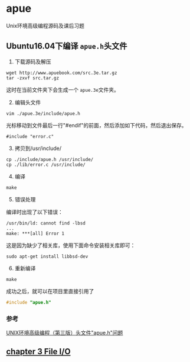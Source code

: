 # apue

Unix环境高级编程源码及课后习题

## Ubuntu16.04下编译 `apue.h`头文件

1. 下载源码及解压

```shell
wget http://www.apuebook.com/src.3e.tar.gz
tar -zxvf src.tar.gz
```

这时在当前文件夹下会生成一个 `apue.3e`文件夹。

2. 编辑头文件

```shell
vim ./apue.3e/include/apue.h
```

光标移动到文件最后一行"#endif"的前面，然后添加如下代码，然后退出保存。

```shell
#include "error.c"
```

3. 拷贝到/usr/include/

```shell
cp ./include/apue.h /usr/include/
cp ./lib/error.c /usr/include/
```

4. 编译

```shell
make
```

5. 错误处理

编译时出现了以下错误：

```$xslt
/usr/bin/ld: cannot find -lbsd
...
make: ***[all] Error 1
```

这是因为缺少了相关库，使用下面命令安装相关库即可：

```$xslt
sudo apt-get install libbsd-dev
```

6. 重新编译

```$xslt
make
```

成功之后，就可以在项目里直接引用了

```c
#include "apue.h"
```

### 参考

[UNIX环境高级编程（第三版）头文件"apue.h"问题](https://www.jianshu.com/p/dd734b0e8cb9)

## [chapter 3 File I/O](./chapter3)